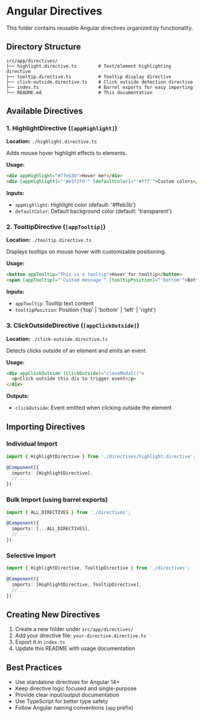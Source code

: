 # Angular Directives

This folder contains reusable Angular directives organized by functionality.

## Directory Structure

```
src/app/directives/
├── highlight.directive.ts        # Text/element highlighting directive
├── tooltip.directive.ts          # Tooltip display directive
├── click-outside.directive.ts    # Click outside detection directive
├── index.ts                      # Barrel exports for easy importing
└── README.md                     # This documentation
```

## Available Directives

### 1. HighlightDirective (`[appHighlight]`)
**Location:** `./highlight.directive.ts`

Adds mouse hover highlight effects to elements.

**Usage:**
```html
<div appHighlight="#ffeb3b">Hover me!</div>
<div [appHighlight]="'#e3f2fd'" [defaultColor]="'#fff'">Custom colors</div>
```

**Inputs:**
- `appHighlight`: Highlight color (default: '#ffeb3b')
- `defaultColor`: Default background color (default: 'transparent')

### 2. TooltipDirective (`[appTooltip]`)
**Location:** `./tooltip.directive.ts`

Displays tooltips on mouse hover with customizable positioning.

**Usage:**
```html
<button appTooltip="This is a tooltip">Hover for tooltip</button>
<span [appTooltip]="'Custom message'" [tooltipPosition]="'bottom'">Bottom tooltip</span>
```

**Inputs:**
- `appTooltip`: Tooltip text content
- `tooltipPosition`: Position ('top' | 'bottom' | 'left' | 'right')

### 3. ClickOutsideDirective (`[appClickOutside]`)
**Location:** `./click-outside.directive.ts`

Detects clicks outside of an element and emits an event.

**Usage:**
```html
<div appClickOutside (clickOutside)="closeModal()">
  <p>Click outside this div to trigger event</p>
</div>
```

**Outputs:**
- `clickOutside`: Event emitted when clicking outside the element

## Importing Directives

### Individual Import
```typescript
import { HighlightDirective } from './directives/highlight.directive';

@Component({
  imports: [HighlightDirective],
  // ...
})
```

### Bulk Import (using barrel exports)
```typescript
import { ALL_DIRECTIVES } from './directives';

@Component({
  imports: [...ALL_DIRECTIVES],
  // ...
})
```

### Selective Import
```typescript
import { HighlightDirective, TooltipDirective } from './directives';

@Component({
  imports: [HighlightDirective, TooltipDirective],
  // ...
})
```

## Creating New Directives

1. Create a new folder under `src/app/directives/`
2. Add your directive file: `your-directive.directive.ts`
3. Export it in `index.ts`
4. Update this README with usage documentation

## Best Practices

- Use standalone directives for Angular 14+
- Keep directive logic focused and single-purpose
- Provide clear input/output documentation
- Use TypeScript for better type safety
- Follow Angular naming conventions (`app` prefix)
